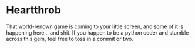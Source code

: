 # Heartthrob

That world-renown game is coming to your little screen, and some of it is happening here... and shit. If you happen to be a python coder and stumble across this gem, feel free to toss in a commit or two.
